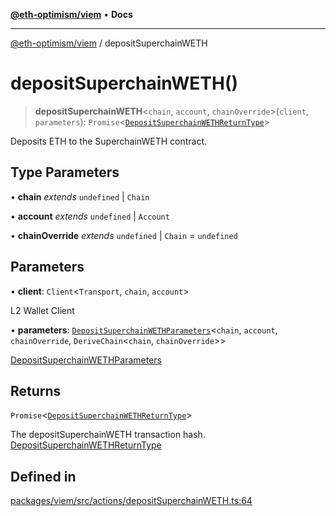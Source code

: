 [**@eth-optimism/viem**](../README.md) • **Docs**

***

[@eth-optimism/viem](../README.md) / depositSuperchainWETH

# depositSuperchainWETH()

> **depositSuperchainWETH**\<`chain`, `account`, `chainOverride`\>(`client`, `parameters`): `Promise`\<[`DepositSuperchainWETHReturnType`](../type-aliases/DepositSuperchainWETHReturnType.md)\>

Deposits ETH to the SuperchainWETH contract.

## Type Parameters

• **chain** *extends* `undefined` \| `Chain`

• **account** *extends* `undefined` \| `Account`

• **chainOverride** *extends* `undefined` \| `Chain` = `undefined`

## Parameters

• **client**: `Client`\<`Transport`, `chain`, `account`\>

L2 Wallet Client

• **parameters**: [`DepositSuperchainWETHParameters`](../type-aliases/DepositSuperchainWETHParameters.md)\<`chain`, `account`, `chainOverride`, `DeriveChain`\<`chain`, `chainOverride`\>\>

[DepositSuperchainWETHParameters](../type-aliases/DepositSuperchainWETHParameters.md)

## Returns

`Promise`\<[`DepositSuperchainWETHReturnType`](../type-aliases/DepositSuperchainWETHReturnType.md)\>

The depositSuperchainWETH transaction hash. [DepositSuperchainWETHReturnType](../type-aliases/DepositSuperchainWETHReturnType.md)

## Defined in

[packages/viem/src/actions/depositSuperchainWETH.ts:64](https://github.com/ethereum-optimism/ecosystem/blob/1d855f26d1024617b154d28d909dbc33a421f5de/packages/viem/src/actions/depositSuperchainWETH.ts#L64)
